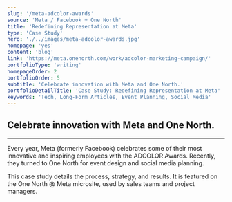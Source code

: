 ```yaml
---
slug: '/meta-adcolor-awards'
source: 'Meta / Facebook + One North'
title: 'Redefining Representation at Meta'
type: 'Case Study'
hero: './../images/meta-adcolor-awards.jpg'
homepage: 'yes'
content: 'blog'
link: 'https://meta.onenorth.com/work/adcolor-marketing-campaign/'
portfolioType: 'writing'
homepageOrder: 2
portfolioOrder: 5
subtitle: 'Celebrate innovation with Meta and One North.'
portfolioDetailTitle: 'Case Study: Redefining Representation at Meta'
keywords: 'Tech, Long-Form Articles, Event Planning, Social Media'
---
```


## Celebrate innovation with Meta and One North.

---

Every year, Meta (formerly Facebook) celebrates some of their most innovative and inspiring employees with the ADCOLOR Awards. Recently, they turned to One North for event design and social media planning.

This case study details the process, strategy, and results. It is featured on the One North @ Meta microsite, used by sales teams and project managers.
